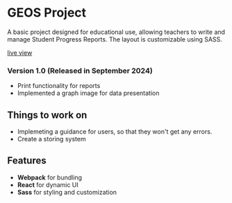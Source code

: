 # GEOS Project
A basic project designed for educational use, allowing teachers to write and manage Student Progress Reports. The layout is customizable using SASS.

[live view](https://geos-teacher-app.netlify.app/)

### Version 1.0 (Released in September 2024)
- Print functionality for reports
- Implemented a graph image for data presentation

## Things to work on
- Implemeting a guidance for users, so that they won't get any errors.
- Create a storing system

## **Features**
- **Webpack** for bundling
- **React** for dynamic UI
- **Sass** for styling and customization